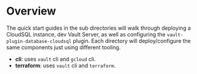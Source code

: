# Overview

The quick start guides in the sub directories will walk through
deploying a CloudSQL instance, dev Vault Server, as well as
configuring the `vault-plugin-database-cloudsql` plugin.
Each directory will deploy/configure the same components
just using different tooling.

* **cli**: uses `vault` cli and `gcloud` cli.
* **terraform**: uses `vault` cli and `terraform`.
